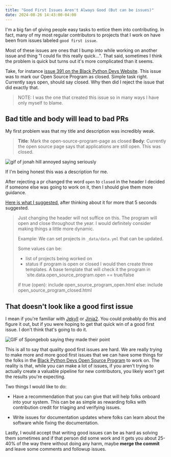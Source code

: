 ```yaml
---
title: "Good First Issues Aren't Always Good (But can be issues)"
date: 2024-08-26 14:43:00-04:00
---
```


I'm a big fan of giving people easy tasks to entice them into contributing. In fact, many of my most regular contributors to projects that I work on have been from issues labeled `good first issue`.

Most of these issues are ones that I bump into while working on another issue and thing "I could fix this really quick...". That said, sometimes I think the problem is quick but turns out it's more complicated than it seems.

Take, for instance [issue 391 on the Black Python Devs Website][gh issue]. This issue was to mark our Open Source Program as closed. Simple task right. Currently says open, should say closed. Why then did I reject the issue that did exactly that.

> NOTE:
> I was the one that created this issue so in many ways I have only myself to blame.

## Bad title and body will lead to bad PRs

My first problem was that my title and description was incredibly weak.

> **Title**: Mark the open-source-program-page as closed
> **Body**: Currently the open source page says that applications are still open. This was closed.

![gif of jonah hill annoyed saying seriously](https://media1.tenor.com/m/FRU2yGmIf1YAAAAd/seriously.gif)

If I'm being honest this was a description for me.

After rejecting a pr changed the word `open` to `closed` in the header I decided if someone else was going to work on it, then I should give them more guidance.

[Here is what I suggested][gh issue], after thinking about it for more that 5 seconds suggested.

> Just changing the header will not suffice on this.
> The program will open and close throughout the year. I would definitely consider making things a little more dynamic.
>
> Example:
> We can set projects in `_data/data.yml` that can be updated.
>
> Some values can be:
>
> - list of projects being worked on
> - status if program is open or closed
>   I would then create three templates.
>   A base template that will check it the program in `site.data.open_source_program.open == true/false
>
> if true (open):
> include open_source_program_open.html
> else:
> include open_source_program_closed.html

## That doesn't look like a good first issue

I mean if you're familiar with [Jekyll][3391-0001] or [Jinja2][Jinja2]. You could probably do this and figure it out, but if you were hoping to get that quick win of a good first issue. I don't think that's going to do it.

![GIF of Spongebob saying they made their point](https://media1.tenor.com/m/nSZU74yBJdMAAAAd/spongebob-there-i-think-i-made-my-point.gif)

This is all to say that quality good first issues are hard. We are really trying to make more and more good first issues that we can have some things for the folks in the [Black Python Devs Open Source Program](https://blackpythondevs.com/open-source-program) to work on. The reality is that, while you can make a lot of issues, if you aren't trying to actually create a valuable pipeline for new contributors, you likely won't get the results you're expecting.

Two things I would like to do:

- Have a recommendation that you can give that will help folks onboard into your system. This can be as simple as rewarding folks with contribution credit for triaging and verifying issues.

- Write issues for documentation updates where folks can learn about the software while fixing the documentation.

Lastly, I would accept that writing good issues can be as hard as solving them sometimes and if that person did some work and it gets you about 25-40% of the way there without doing any harm, maybe **merge the commit** and leave some comments and followup issues.

[gh issue]: https://github.com/blackpythondevs/blackpythondevs.github.io/issues/391
[3391-0001]: https://jekyllrb.com/
[Jinja2]: https://jinja.palletsprojects.com/en/3.0.x/

<!-- Report:
(47:31:19): [Jekyll](ruby jekyll) => https://jekyllrb.com/
(47:54:18): [Jinja](jinja2) => https://jekyllrb.com/
(0:54:18): Processed: 2 links, 0 errors.
-->
